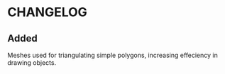 # CHANGELOG

## Added
Meshes used for triangulating simple polygons, increasing effeciency in drawing objects.
